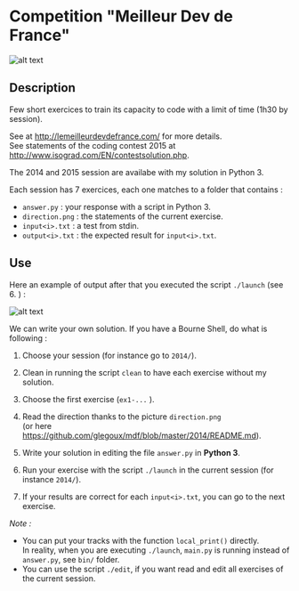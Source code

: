 # Competition "Meilleur Dev de France"

![alt text][mdf]

## Description

Few short exercices to train its capacity to code with a limit of time (1h30 by session).  

See at http://lemeilleurdevdefrance.com/ for more details.  
See statements of the coding contest 2015 at http://www.isograd.com/EN/contestsolution.php.  

The 2014 and 2015 session are availabe with my solution in Python 3.

Each session has 7 exercices, each one matches to a folder that contains :
- `answer.py`      : your response with a script in Python 3.  
- `direction.png`  : the statements of the current exercise.  
- `input<i>.txt`   : a test from stdin.  
- `output<i>.txt`  : the expected result for `input<i>.txt`.  

## Use

Here an example of output after that you executed the script `./launch` (see 6. ) :

![alt text][example]

We can write your own solution. If you have a Bourne Shell, do what is following :

1. Choose your session (for instance go to `2014/`).  

2. Clean in running the script `clean` to have each exercise without my solution.  

3. Choose the first exercise (`ex1-...` ).

4. Read the direction thanks to the picture `direction.png`  
(or here https://github.com/glegoux/mdf/blob/master/2014/README.md).  

5. Write your solution in editing the file `answer.py` in **Python 3**.

6. Run your exercise with the script `./launch` in the current session (for instance `2014/`).

7. If your results are correct for each `input<i>.txt`, you can go to the next exercise.

*Note :*   
- You can put your tracks with the function `local_print()` directly.    
In reality, when you are executing `./launch`, `main.py` is running instead of `answer.py`, see `bin/` folder.  
- You can use the script `./edit`, if you want read and edit all exercises of the current session.




[example]: https://github.com/glegoux/mdf/blob/master/example.png "example"
[mdf]: https://github.com/glegoux/mdf/blob/master/mdf.png "mdf"

